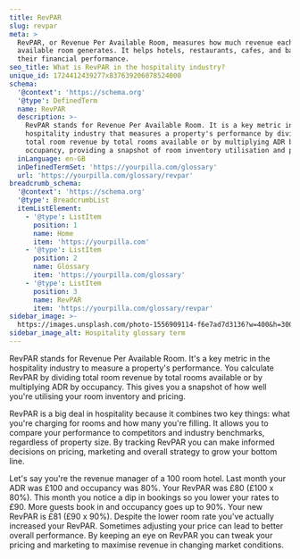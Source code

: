 ```yaml
---
title: RevPAR
slug: revpar
meta: >
  RevPAR, or Revenue Per Available Room, measures how much revenue each
  available room generates. It helps hotels, restaurants, cafes, and bars gauge
  their financial performance.
seo_title: What is RevPAR in the hospitality industry?
unique_id: 1724412439277x837639206078524000
schema:
  '@context': 'https://schema.org'
  '@type': DefinedTerm
  name: RevPAR
  description: >-
    RevPAR stands for Revenue Per Available Room. It is a key metric in the
    hospitality industry that measures a property's performance by dividing
    total room revenue by total rooms available or by multiplying ADR by
    occupancy, providing a snapshot of room inventory utilisation and pricing.
  inLanguage: en-GB
  inDefinedTermSet: 'https://yourpilla.com/glossary'
  url: 'https://yourpilla.com/glossary/revpar'
breadcrumb_schema:
  '@context': 'https://schema.org'
  '@type': BreadcrumbList
  itemListElement:
    - '@type': ListItem
      position: 1
      name: Home
      item: 'https://yourpilla.com'
    - '@type': ListItem
      position: 2
      name: Glossary
      item: 'https://yourpilla.com/glossary'
    - '@type': ListItem
      position: 3
      name: RevPAR
      item: 'https://yourpilla.com/glossary/revpar'
sidebar_image: >-
  https://images.unsplash.com/photo-1556909114-f6e7ad7d3136?w=400&h=300&fit=crop&auto=format
sidebar_image_alt: Hospitality glossary term
---
```

RevPAR stands for Revenue Per Available Room. It's a key metric in the hospitality industry to measure a property's performance. You calculate RevPAR by dividing total room revenue by total rooms available or by multiplying ADR by occupancy. This gives you a snapshot of how well you're utilising your room inventory and pricing.

RevPAR is a big deal in hospitality because it combines two key things: what you're charging for rooms and how many you're filling. It allows you to compare your performance to competitors and industry benchmarks, regardless of property size. By tracking RevPAR you can make informed decisions on pricing, marketing and overall strategy to grow your bottom line.

Let's say you're the revenue manager of a 100 room hotel. Last month your ADR was £100 and occupancy was 80%. Your RevPAR was £80 (£100 x 80%). This month you notice a dip in bookings so you lower your rates to £90. More guests book in and occupancy goes up to 90%. Your new RevPAR is £81 (£90 x 90%). Despite the lower room rate you've actually increased your RevPAR. Sometimes adjusting your price can lead to better overall performance. By keeping an eye on RevPAR you can tweak your pricing and marketing to maximise revenue in changing market conditions.
